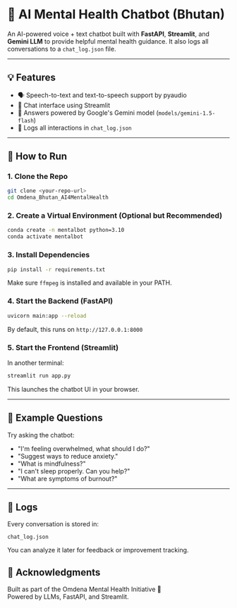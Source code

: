 
# 🧠 AI Mental Health Chatbot (Bhutan)

An AI-powered voice + text chatbot built with **FastAPI**, **Streamlit**, and **Gemini LLM** to provide helpful mental health guidance. It also logs all conversations to a `chat_log.json` file.

---

## 💡 Features

- 🗣️ Speech-to-text and text-to-speech support by pyaudio
- 💬 Chat interface using Streamlit
- 🧠 Answers powered by Google's Gemini model (`models/gemini-1.5-flash`)
- 📝 Logs all interactions in `chat_log.json`

---

## 🚀 How to Run

### 1. Clone the Repo

```bash
git clone <your-repo-url> 
cd Omdena_Bhutan_AI4MentalHealth
```

### 2. Create a Virtual Environment (Optional but Recommended)

```bash
conda create -n mentalbot python=3.10
conda activate mentalbot
```

### 3. Install Dependencies

```bash
pip install -r requirements.txt
```

Make sure `ffmpeg` is installed and available in your PATH.

### 4. Start the Backend (FastAPI)

```bash
uvicorn main:app --reload
```

By default, this runs on `http://127.0.0.1:8000`

### 5. Start the Frontend (Streamlit)

In another terminal:

```bash
streamlit run app.py
```

This launches the chatbot UI in your browser.

---

## 🎤 Example Questions

Try asking the chatbot:

- "I'm feeling overwhelmed, what should I do?"
- "Suggest ways to reduce anxiety."
- "What is mindfulness?"
- "I can't sleep properly. Can you help?"
- "What are symptoms of burnout?"

---

## 📂 Logs

Every conversation is stored in:

```
chat_log.json
```

You can analyze it later for feedback or improvement tracking.



## 🙌 Acknowledgments

Built as part of the Omdena Mental Health Initiative 💚  
Powered by LLMs, FastAPI, and Streamlit.

